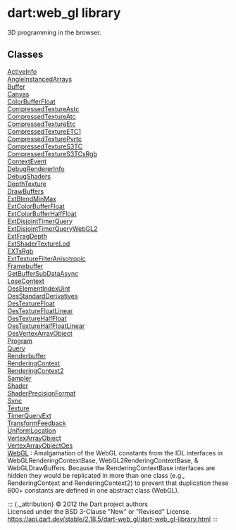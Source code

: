 dart:web\_gl library
====================

3D programming in the browser.

Classes
-------

[ActiveInfo](activeinfo-class)\
[AngleInstancedArrays](angleinstancedarrays-class)\
[Buffer](buffer-class)\
[Canvas](canvas-class)\
[ColorBufferFloat](colorbufferfloat-class)\
[CompressedTextureAstc](compressedtextureastc-class)\
[CompressedTextureAtc](compressedtextureatc-class)\
[CompressedTextureEtc](compressedtextureetc-class)\
[CompressedTextureETC1](compressedtextureetc1-class)\
[CompressedTexturePvrtc](compressedtexturepvrtc-class)\
[CompressedTextureS3TC](compressedtextures3tc-class)\
[CompressedTextureS3TCsRgb](compressedtextures3tcsrgb-class)\
[ContextEvent](contextevent-class)\
[DebugRendererInfo](debugrendererinfo-class)\
[DebugShaders](debugshaders-class)\
[DepthTexture](depthtexture-class)\
[DrawBuffers](drawbuffers-class)\
[ExtBlendMinMax](extblendminmax-class)\
[ExtColorBufferFloat](extcolorbufferfloat-class)\
[ExtColorBufferHalfFloat](extcolorbufferhalffloat-class)\
[ExtDisjointTimerQuery](extdisjointtimerquery-class)\
[ExtDisjointTimerQueryWebGL2](extdisjointtimerquerywebgl2-class)\
[ExtFragDepth](extfragdepth-class)\
[ExtShaderTextureLod](extshadertexturelod-class)\
[EXTsRgb](extsrgb-class)\
[ExtTextureFilterAnisotropic](exttexturefilteranisotropic-class)\
[Framebuffer](framebuffer-class)\
[GetBufferSubDataAsync](getbuffersubdataasync-class)\
[LoseContext](losecontext-class)\
[OesElementIndexUint](oeselementindexuint-class)\
[OesStandardDerivatives](oesstandardderivatives-class)\
[OesTextureFloat](oestexturefloat-class)\
[OesTextureFloatLinear](oestexturefloatlinear-class)\
[OesTextureHalfFloat](oestexturehalffloat-class)\
[OesTextureHalfFloatLinear](oestexturehalffloatlinear-class)\
[OesVertexArrayObject](oesvertexarrayobject-class)\
[Program](program-class)\
[Query](query-class)\
[Renderbuffer](renderbuffer-class)\
[RenderingContext](renderingcontext-class)\
[RenderingContext2](renderingcontext2-class)\
[Sampler](sampler-class)\
[Shader](shader-class)\
[ShaderPrecisionFormat](shaderprecisionformat-class)\
[Sync](sync-class)\
[Texture](texture-class)\
[TimerQueryExt](timerqueryext-class)\
[TransformFeedback](transformfeedback-class)\
[UniformLocation](uniformlocation-class)\
[VertexArrayObject](vertexarrayobject-class)\
[VertexArrayObjectOes](vertexarrayobjectoes-class)\
[WebGL](webgl-class)
:   Amalgamation of the WebGL constants from the IDL interfaces in
    WebGLRenderingContextBase, WebGL2RenderingContextBase, &
    WebGLDrawBuffers. Because the RenderingContextBase interfaces are
    hidden they would be replicated in more than one class (e.g.,
    RenderingContext and RenderingContext2) to prevent that duplication
    these 600+ constants are defined in one abstract class (WebGL).

::: {._attribution}
© 2012 the Dart project authors\
Licensed under the BSD 3-Clause \"New\" or \"Revised\" License.\
<https://api.dart.dev/stable/2.18.5/dart-web_gl/dart-web_gl-library.html>
:::
